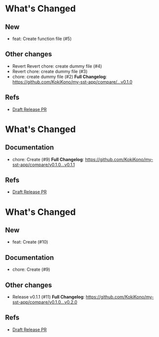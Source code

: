 
# What's Changed
## New

- feat: Create function file (#5)

## Other changes

- Revert Revert chore: create dummy file (#4)
- Revert chore: create dummy file (#3)
- chore: create dummy file (#2)
**Full Changelog**: https://github.com/KokiKono/my-sst-app/compare/...v0.1.0

## Refs
- [Draft Release PR](https://github.com/KokiKono/my-sst-app/releases/tag/untagged-e65f0a816da3e5b377b0)

<!-- draft_release_id=95277543 -->

# What's Changed
## Documentation

- chore: Create (#9)
**Full Changelog**: https://github.com/KokiKono/my-sst-app/compare/v0.1.0...v0.1.1

## Refs
- [Draft Release PR](https://github.com/KokiKono/my-sst-app/releases/tag/untagged-3df03f9a975b5ef380d8)

<!-- draft_release_id=95334171 -->

# What's Changed
## New

- feat: Create (#10)

## Documentation

- chore: Create (#9)

## Other changes

- Release v0.1.1 (#11)
**Full Changelog**: https://github.com/KokiKono/my-sst-app/compare/v0.1.0...v0.2.0

## Refs
- [Draft Release PR](https://github.com/KokiKono/my-sst-app/releases/tag/untagged-6b245656998a1a72f7c4)

<!-- draft_release_id=95334171 -->
